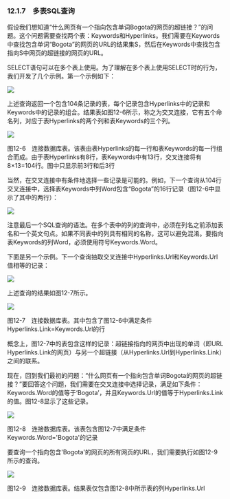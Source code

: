    

### 12.1.7　多表SQL查询

假设我们想知道“什么网页有一个指向包含单词Bogota的网页的超链接？”的问题。这个问题需要查找两个表：Keywords和Hyperlinks。我们需要在Keywords中查找包含单词“Bogota”的网页的URL的结果集S，然后在Keywords中查找包含指向S中网页的超链接的网页的URL。

SELECT语句可以在多个表上使用。为了理解在多个表上使用SELECT时的行为，我们开发了几个示例。第一个示例如下：

![](0-Assets/Epubook/程序员编程语言经典合集（计算机科学丛书5册套装），javapython编程语言含经典教材龙书《编译原理》%20(Bruce%20Eckel%20%20Alfred%20V.%20Aho%20%20Monica%20S.%20Lam%20etc.)%20(Z-Library)/images/image09321.jpeg)

上述查询返回一个包含104条记录的表，每个记录包含Hyperlinks中的记录和Keywords中的记录的组合。结果表如图12-6所示，称之为交叉连接，它有五个命名列，对应于表Hyperlinks的两个列和表Keywords的三个列。

![](0-Assets/Epubook/程序员编程语言经典合集（计算机科学丛书5册套装），javapython编程语言含经典教材龙书《编译原理》%20(Bruce%20Eckel%20%20Alfred%20V.%20Aho%20%20Monica%20S.%20Lam%20etc.)%20(Z-Library)/images/image09322.jpeg)

图12-6　连接数据库表。该表由表Hyperlinks的每一行和表Keywords的每一行组合而成。由于表Hyperlinks有8行，表Keywords中有13行，交叉连接将有8×13=104行。图中只显示前3行和后3行

当然，在交叉连接中有条件地选择一些记录是可能的。例如，下一个查询从104行交叉连接中，选择表Keywords中列Word包含“Bogota”的16行记录（图12-6中显示了其中的两行）：

![](0-Assets/Epubook/程序员编程语言经典合集（计算机科学丛书5册套装），javapython编程语言含经典教材龙书《编译原理》%20(Bruce%20Eckel%20%20Alfred%20V.%20Aho%20%20Monica%20S.%20Lam%20etc.)%20(Z-Library)/images/image09323.jpeg)

注意最后一个SQL查询的语法。在多个表中的列的查询中，必须在列名之前添加表名和一个英文句点。如果不同表中的列具有相同的名称，这可以避免混淆。要指向表Keywords的列Word，必须使用符号Keywords.Word。

下面是另一个示例。下一个查询抽取交叉连接中Hyperlinks.Url和Keywords.Url值相等的记录：

![](0-Assets/Epubook/程序员编程语言经典合集（计算机科学丛书5册套装），javapython编程语言含经典教材龙书《编译原理》%20(Bruce%20Eckel%20%20Alfred%20V.%20Aho%20%20Monica%20S.%20Lam%20etc.)%20(Z-Library)/images/image09324.jpeg)

上述查询的结果如图12-7所示。

![](0-Assets/Epubook/程序员编程语言经典合集（计算机科学丛书5册套装），javapython编程语言含经典教材龙书《编译原理》%20(Bruce%20Eckel%20%20Alfred%20V.%20Aho%20%20Monica%20S.%20Lam%20etc.)%20(Z-Library)/images/image09325.jpeg)

图12-7　连接数据库表。其中包含了图12-6中满足条件Hyperlinks.Link=Keywords.Url的行

概念上，图12-7中的表包含这样的记录：超链接指向的网页中出现的单词（即URL Hyperlinks.Link的网页）与另一个超链接（从Hyperlinks.Url到Hyperlinks.Link）之间的联系。

现在，回到我们最初的问题：“什么网页有一个指向包含单词Bogota的网页的超链接？”要回答这个问题，我们需要在交叉连接中选择记录，满足如下条件：Keywords.Word的值等于‘Bogota’，并且Keywords.Url的值等于Hyperlinks.Link的值。图12-8显示了这些记录。

![](0-Assets/Epubook/程序员编程语言经典合集（计算机科学丛书5册套装），javapython编程语言含经典教材龙书《编译原理》%20(Bruce%20Eckel%20%20Alfred%20V.%20Aho%20%20Monica%20S.%20Lam%20etc.)%20(Z-Library)/images/image09326.jpeg)

图12-8　连接数据库表。该表包含图12-7中满足条件Keywords.Word='Bogota'的记录

要查询一个指向包含'Bogota'的网页的所有网页的URL，我们需要执行如图12-9所示的查询。

![](0-Assets/Epubook/程序员编程语言经典合集（计算机科学丛书5册套装），javapython编程语言含经典教材龙书《编译原理》%20(Bruce%20Eckel%20%20Alfred%20V.%20Aho%20%20Monica%20S.%20Lam%20etc.)%20(Z-Library)/images/image09327.jpeg)

图12-9　连接数据库表。结果表仅包含图12-8中所示表的列Hyperlinks.Url